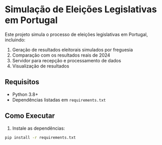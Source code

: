 # Simulação de Eleições Legislativas em Portugal

Este projeto simula o processo de eleições legislativas em Portugal, incluindo:

1. Geração de resultados eleitorais simulados por freguesia
2. Comparação com os resultados reais de 2024
3. Servidor para recepção e processamento de dados
4. Visualização de resultados

## Requisitos

- Python 3.8+
- Dependências listadas em `requirements.txt`

## Como Executar

1. Instale as dependências:
```bash
pip install -r requirements.txt